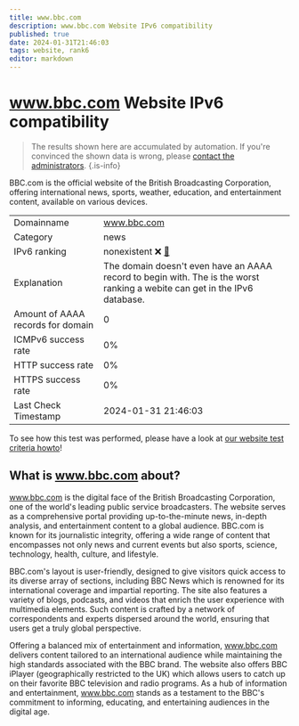 ```yaml
---
title: www.bbc.com
description: www.bbc.com Website IPv6 compatibility
published: true
date: 2024-01-31T21:46:03
tags: website, rank6
editor: markdown
---
```


# www.bbc.com Website IPv6 compatibility

> The results shown here are accumulated by automation. If you're convinced the shown data is wrong, please [contact the administrators](/howto/chat). 
{.is-info}

BBC.com is the official website of the British Broadcasting Corporation, offering international news, sports, weather, education, and entertainment content, available on various devices.


|   |   |
| - | - |
| Domainname | www.bbc.com
| Category | news |
| IPv6 ranking | nonexistent :x: [🔗](/howto/ranking) |
| Explanation | The domain doesn't even have an AAAA record to begin with. The is the worst ranking a webite can get in the IPv6 database. |
| Amount of AAAA records for domain | 0 |
| ICMPv6 success rate | 0%|
| HTTP success rate | 0% |
| HTTPS success rate | 0% |
| Last Check Timestamp | 2024-01-31 21:46:03 |

To see how this test was performed, please have a look at [our website test criteria howto](/howto/testcriteria/website)!


## What is www.bbc.com about?
www.bbc.com is the digital face of the British Broadcasting Corporation, one of the world's leading public service broadcasters. The website serves as a comprehensive portal providing up-to-the-minute news, in-depth analysis, and entertainment content to a global audience. BBC.com is known for its journalistic integrity, offering a wide range of content that encompasses not only news and current events but also sports, science, technology, health, culture, and lifestyle.

BBC.com's layout is user-friendly, designed to give visitors quick access to its diverse array of sections, including BBC News which is renowned for its international coverage and impartial reporting. The site also features a variety of blogs, podcasts, and videos that enrich the user experience with multimedia elements. Such content is crafted by a network of correspondents and experts dispersed around the world, ensuring that users get a truly global perspective.

Offering a balanced mix of entertainment and information, www.bbc.com delivers content tailored to an international audience while maintaining the high standards associated with the BBC brand. The website also offers BBC iPlayer (geographically restricted to the UK) which allows users to catch up on their favorite BBC television and radio programs. As a hub of information and entertainment, www.bbc.com stands as a testament to the BBC's commitment to informing, educating, and entertaining audiences in the digital age.


